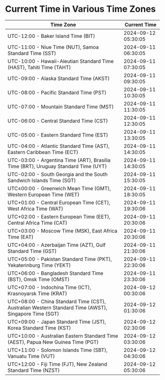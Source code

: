 # Current Time in Various Time Zones

| Time Zone | Current Time |
|-----------|--------------|
| UTC-12:00 - Baker Island Time (BIT) | 2024-09-12 05:30:05 |
| UTC-11:00 - Niue Time (NUT), Samoa Standard Time (SST) | 2024-09-11 06:30:05 |
| UTC-10:00 - Hawaii-Aleutian Standard Time (HAST), Tahiti Time (TAHT) | 2024-09-11 07:30:05 |
| UTC-09:00 - Alaska Standard Time (AKST) | 2024-09-11 09:30:05 |
| UTC-08:00 - Pacific Standard Time (PST) | 2024-09-11 10:30:05 |
| UTC-07:00 - Mountain Standard Time (MST) | 2024-09-11 11:30:05 |
| UTC-06:00 - Central Standard Time (CST) | 2024-09-11 12:30:05 |
| UTC-05:00 - Eastern Standard Time (EST) | 2024-09-11 13:30:05 |
| UTC-04:00 - Atlantic Standard Time (AST), Eastern Caribbean Time (ECT) | 2024-09-11 14:30:05 |
| UTC-03:00 - Argentina Time (ART), Brasília Time (BRT), Uruguay Standard Time (UYT) | 2024-09-11 14:30:05 |
| UTC-02:00 - South Georgia and the South Sandwich Islands Time (SGT) | 2024-09-11 15:30:05 |
| UTC±00:00 - Greenwich Mean Time (GMT), Western European Time (WET) | 2024-09-11 18:30:05 |
| UTC+01:00 - Central European Time (CET), West Africa Time (WAT) | 2024-09-11 19:30:06 |
| UTC+02:00 - Eastern European Time (EET), Central Africa Time (CAT) | 2024-09-11 20:30:06 |
| UTC+03:00 - Moscow Time (MSK), East Africa Time (EAT) | 2024-09-11 20:30:06 |
| UTC+04:00 - Azerbaijan Time (AZT), Gulf Standard Time (GST) | 2024-09-11 21:30:06 |
| UTC+05:00 - Pakistan Standard Time (PKT), Yekaterinburg Time (YEKT) | 2024-09-11 22:30:06 |
| UTC+06:00 - Bangladesh Standard Time (BST), Omsk Time (OMST) | 2024-09-11 23:30:06 |
| UTC+07:00 - Indochina Time (ICT), Krasnoyarsk Time (KRAT) | 2024-09-12 00:30:06 |
| UTC+08:00 - China Standard Time (CST), Australian Western Standard Time (AWST), Singapore Time (SGT) | 2024-09-12 01:30:06 |
| UTC+09:00 - Japan Standard Time (JST), Korea Standard Time (KST) | 2024-09-12 02:30:06 |
| UTC+10:00 - Australian Eastern Standard Time (AEST), Papua New Guinea Time (PGT) | 2024-09-12 03:30:06 |
| UTC+11:00 - Solomon Islands Time (SBT), Vanuatu Time (VUT) | 2024-09-12 04:30:06 |
| UTC+12:00 - Fiji Time (FJT), New Zealand Standard Time (NZST) | 2024-09-12 05:30:06 |
